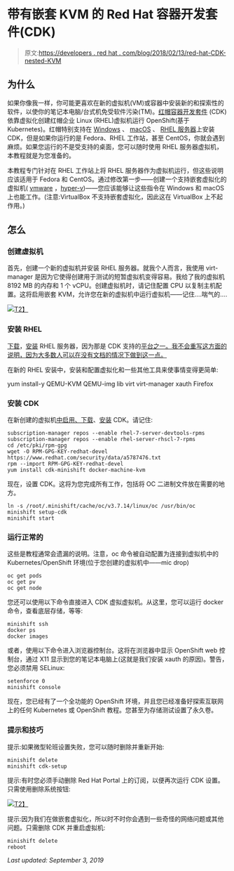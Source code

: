 # 带有嵌套 KVM 的 Red Hat 容器开发套件(CDK)

> 原文:[https://developers . red hat . com/blog/2018/02/13/red-hat-CDK-nested-KVM](https://developers.redhat.com/blog/2018/02/13/red-hat-cdk-nested-kvm)

## 为什么

如果你像我一样，你可能更喜欢在新的虚拟机(VM)或容器中安装新的和探索性的软件，以使你的笔记本电脑/台式机免受软件污染(TM)。[红帽容器开发套件](https://developers.redhat.com/products/cdk/overview/) (CDK)依靠虚拟化创建红帽企业 Linux (RHEL)虚拟机运行 OpenShift(基于 Kubernetes)。红帽特别支持在 [Windows](https://developers.redhat.com/products/cdk/hello-world/#fndtn-windows) 、 [macOS](https://developers.redhat.com/products/cdk/hello-world/#fndtn-macos) 、 [RHEL 服务器](https://developers.redhat.com/products/cdk/hello-world/#fndtn-rhel)上安装 CDK，但是如果你运行的是 Fedora、RHEL 工作站，甚至 CentOS，你就会遇到麻烦。如果您运行的不是受支持的桌面，您可以随时使用 RHEL 服务器虚拟机，本教程就是为您准备的。

本教程专门针对在 RHEL 工作站上将 RHEL 服务器作为虚拟机运行，但这些说明应该适用于 Fedora 和 CentOS。通过修改第一步——创建一个支持嵌套虚拟化的虚拟机( [vmware](https://communities.vmware.com/docs/DOC-8970) ，[hyper-v](https://docs.microsoft.com/en-us/virtualization/hyper-v-on-windows/user-guide/nested-virtualization))——您应该能够让这些指令在 Windows 和 macOS 上也能工作。(注意:VirtualBox 不支持嵌套虚拟化，因此这在 VirtualBox 上不起作用。)

## 怎么

### 创建虚拟机

首先，创建一个新的虚拟机并安装 RHEL 服务器。就我个人而言，我使用 virt-manager 是因为它使得创建用于测试的短暂虚拟机变得容易。我给了我的虚拟机 8192 MB 的内存和 1 个 vCPU。创建虚拟机时，请记住配置 CPU 以复制主机配置。这将启用嵌套 KVM，允许您在新的虚拟机中运行虚拟机——记住....喘气的....

[![](../Images/7e444f6846c0815d53ab00a966d6d6c6.png)T2】](https://developers.redhat.com/blog/wp-content/uploads/2018/02/Screenshot-from-2018-02-09-08-56-19.png)

### 安装 RHEL

[下载](https://access.redhat.com/downloads/content/69/ver=/rhel---7/7.5%20Beta/x86_64/product-software)，[安装](https://access.redhat.com/documentation/en-us/red_hat_enterprise_linux/7/html/installation_guide/index) RHEL 服务器，因为那是 CDK 支持的[平台之一。我不会重写这方面的说明，因为大多数人可以在没有文档的情况下做到这一点。](https://developers.redhat.com/products/cdk/hello-world/#fndtn-rhel)

在新的 RHEL 安装中，安装和配置虚拟化和一些其他工具来使事情变得更简单:

yum install-y QEMU-KVM QEMU-img lib virt virt-manager xauth Firefox

### 安装 CDK

在新创建的虚拟机[中启用、下载](https://developers.redhat.com/products/cdk/hello-world/#fndtn-rhel)、[安装](https://access.redhat.com/documentation/en-us/red_hat_container_development_kit/3.2/html-single/getting_started_guide/index#quickstart-overview) CDK。请记住:

```
subscription-manager repos --enable rhel-7-server-devtools-rpms
subscription-manager repos --enable rhel-server-rhscl-7-rpms
cd /etc/pki/rpm-gpg
wget -O RPM-GPG-KEY-redhat-devel https://www.redhat.com/security/data/a5787476.txt
rpm --import RPM-GPG-KEY-redhat-devel
yum install cdk-minishift docker-machine-kvm
```

现在，设置 CDK。这将为您完成所有工作，包括将 OC 二进制文件放在需要的地方。

```
ln -s /root/.minishift/cache/oc/v3.7.14/linux/oc /usr/bin/oc
minishift setup-cdk
minishift start
```

### 运行正常的

这些是教程通常会遗漏的说明。注意，oc 命令被自动配置为连接到虚拟机中的 Kubernetes/OpenShift 环境(位于您创建的虚拟机中——mic drop)

```
oc get pods
oc get pv
oc get node
```

您还可以使用以下命令直接进入 CDK 虚拟虚拟机。从这里，您可以运行 docker 命令，查看底层存储，等等:

```
minishift ssh
docker ps
docker images
```

或者，使用以下命令进入浏览器控制台。这将在浏览器中显示 OpenShift web 控制台，通过 X11 显示到您的笔记本电脑上(这就是我们安装 xauth 的原因)。警告，您必须禁用 SELinux:

```
setenforce 0
minishift console
```

现在，您已经有了一个全功能的 OpenShift 环境，并且您已经准备好探索互联网上的任何 Kubernetes 或 OpenShift 教程。您甚至为存储测试设置了永久卷。

### 提示和技巧

提示:如果微型轮班设置失败，您可以随时删除并重新开始:

```
minishift delete
minishift cdk-setup
```

提示:有时您必须手动删除 Red Hat Portal 上的订阅，以便再次运行 CDK 设置。只需使用删除系统按钮:

[![](../Images/232a5d4157a64997832d188b302a7e81.png)T2】](https://developers.redhat.com/blog/wp-content/uploads/2018/02/Screenshot-from-2018-02-09-10-35-16.png)

提示:因为我们在做嵌套虚拟化，所以时不时你会遇到一些奇怪的网络问题或其他问题。只需删除 CDK 并重启虚拟机:

```
minishift delete
reboot
```

*Last updated: September 3, 2019*